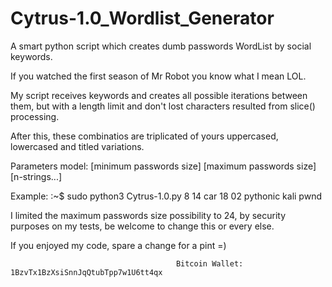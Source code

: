 # Cytrus-1.0_Wordlist_Generator
A smart python script which creates dumb passwords WordList by social keywords.

If you watched the first season of Mr Robot you know what I mean LOL. 

My script receives keywords and creates all possible iterations between them, but with a length limit and don't lost characters resulted from slice() processing.

After this, these combinatios are triplicated of yours uppercased, lowercased and titled variations.  

Parameters model: [minimum passwords size] [maximum passwords size] [n-strings...] 

Example:
                                         :~$ sudo python3 Cytrus-1.0.py 8 14 car 18 02 pythonic kali pwnd

I limited the maximum passwords size possibility to 24, by security purposes on my tests, be welcome to change this or every else.

If you enjoyed my code, spare a change for a pint =)

                                         Bitcoin Wallet: 1BzvTx1BzXsiSnnJqQtubTpp7w1U6tt4qx
